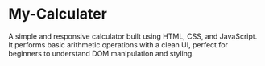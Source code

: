 # My-Calculater
A simple and responsive calculator built using HTML, CSS, and JavaScript. It performs basic arithmetic operations with a clean UI, perfect for beginners to understand DOM manipulation and styling.
